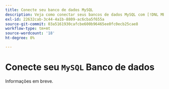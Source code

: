 ```yaml
---
title: Conecte seu banco de dados MySQL
description: Veja como conectar seus bancos de dados MySQL com [!DNL MBI].
exl-id: 22632cab-3c44-4a1b-8809-ac6cba5f655a
source-git-commit: 03a5161930cafcbe600b96465ee0fc0ecb25cae8
workflow-type: tm+mt
source-wordcount: '18'
ht-degree: 0%

---
```


# Conecte seu `MySQL` Banco de dados

Informações em breve.
